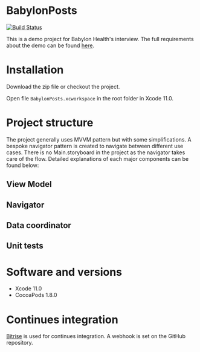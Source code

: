 # BabylonPosts

[![Build Status](https://app.bitrise.io/app/1fec8bedb1c2fb24/status.svg?token=nIZVhuKRoCi3fMTDXc1rfg)](https://app.bitrise.io/app/1fec8bedb1c2fb24)

This is a demo project for Babylon Health's interview. The full requirements about the demo can be found [here](https://github.com/Babylonpartners/ios-playbook/blob/master/Interview/demo.md#1-the-babylon-demo-project).


# Installation

Download the zip file or checkout the project. 

Open file `BabylonPosts.xcworkspace` in the root folder in Xcode 11.0.

# Project structure

The project generally uses MVVM pattern but with some simplifications. A bespoke navigator pattern is created to navigate between different use cases. There is no Main.storyboard in the project as the navigator takes care of the flow. Detailed explanations of each major components can be found below:

## View Model

## Navigator

## Data coordinator

## Unit tests


# Software and versions
* Xcode 11.0
* CocoaPods 1.8.0


# Continues integration

[Bitrise](https://www.bitrise.io/) is used for continues integration. A webhook is set on the GitHub repository.

